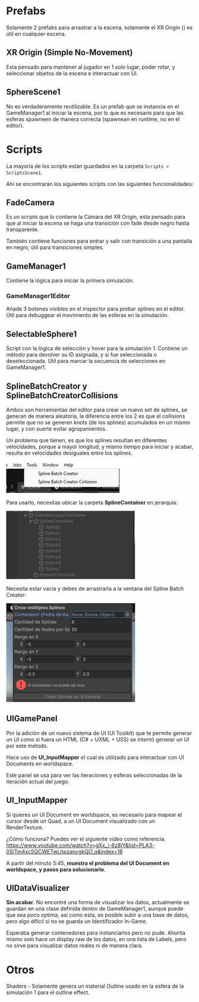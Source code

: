 
# Prefabs

Solamente 2 prefabs para arrastrar a la escena, solamente el XR Origin () es útil en cualquier escena.

## XR Origin (Simple No-Movement)

Esta pensado para mantener al jugador en 1 solo lugar, poder rotar, y seleccionar objetos de la escena e interactuar con UI.

## SphereScene1

No es verdaderamente reutilizable. Es un prefab que se instancia en el GameManager1 al iniciar la escena, por lo que es necesario para que las esferas spawneen de manera correcta (spawnean en runtime, no en el editor).

# Scripts

La mayoría de los scripts están guardados en la carpeta `Scripts > ScriptsScene1`.

Ahí se encontrarán los siguientes scripts con las siguientes funcionalidades:

## FadeCamera

Es un scripts que lo contiene la Cámara del XR Origin, esta pensado para que al iniciar la escena se haga una transición con fade desde negro hasta transparente.

También contiene funciones para entrar y salir con transición a una pantalla en negro, útil para transiciones simples.

## GameManager1

Contiene la lógica para iniciar la primera simulación.

### GameManager1Editor

Añade 3 botones visibles en el inspector para probar splines en el editor. Útil para debuggear el movimiento de las esferas en la simulación.

## SelectableSphere1

Script con la lógica de selección y hover para la simulación 1. Contiene un método para devolver su ID asignada, y si fue seleccionada o deseleccionada. Útil para marcar la secuencia de selecciones en GameManager1.

## SplineBatchCreator y SplineBatchCreatorCollisions

Ambos son herramientas del editor para crear un nuevo set de splines, se generan de manera aleatoria, la diferencia entre los 2 es que el collisions permite que no se generen knots (de los splines) acumulados en un mismo lugar, y con suerte evitar agrupamientos.

Un problema que tienen, es que los splines resultan en diferentes velocidades, porque a mayor longitud, y mismo tiempo para iniciar y acabar, resulta en velocidades desiguales entre los splines.

![Imagen](<./Images/Pasted image 20250513222858.png>)

Para usarlo, necesitas ubicar la carpeta **SplineContainer** en jerarquía:

![Imagen](<./Images/Pasted image 20250513223216.png>)

Necesita estar vacía y debes de arrastrarla a la ventana del Spline Batch Creator:

![Imagen](<./Images/Pasted image 20250513223327.png>)

## UIGamePanel

Por la adición de un nuevo sistema de UI (UI Toolkit) que te permite generar un UI como si fuera un HTML (C# + UXML + USS) se intentó generar un UI por este método.

Hace uso de **UI_InputMapper** el cual es utilizado para interactuar con UI Documents en worldspace.

Este panel se usa para ver las iteraciones y esferas seleccionadas de la iteración actual del juego.

## UI_InputMapper

Si quieres un UI Document en worldspace, es necesario para mapear el cursor desde un Quad, a un UI Document visualizado con un RenderTexture.

¿Cómo funciona? Puedes ver el siguiente video como referencia. https://www.youtube.com/watch?v=gXx_j-6z8jY&list=PLA3-0SlTm4xcSQCWETwLhpzancgkQI7_q&index=18

A partir del minuto 5:45, **muestra el problema del UI Document en worldspace, y pasos para solucionarlo**.

## **UIDataVisualizer**

**Sin acabar**. No encontré una forma de visualizar los datos, actualmente se guardan en una clase definida dentro de GameManager1, aunque puede que sea poco optima, así como esta, es posible subir a una base de datos, pero algo difícil si no se guarda un Identificador In-Game.

Esperaba generar contenedores para instanciarlos pero no pude. Ahorita mismo solo hace un display raw de los datos, en una lista de Labels, pero no sirve para visualizar datos reales ni de manera clara.
# Otros

Shaders - Solamente genera un material Outline usado en la esfera de la simulación 1 para el outline effect.
